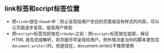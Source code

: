 
## link标签和script标签位置
* 把`<link>`放在`<head>`中：防止呈现给用户空白的页面或没有样式的内容，可以让页面逐步呈现，提高用户体验
* 把`<script>`标签恰好放在`</body>`之前：把`<script>`标签放在底部，保证 HTML 首先完成解析，将页面尽早呈现给用户。例外情况是当你的脚本里包含`document.write()`时。但是现在，document.write()不推荐使用
